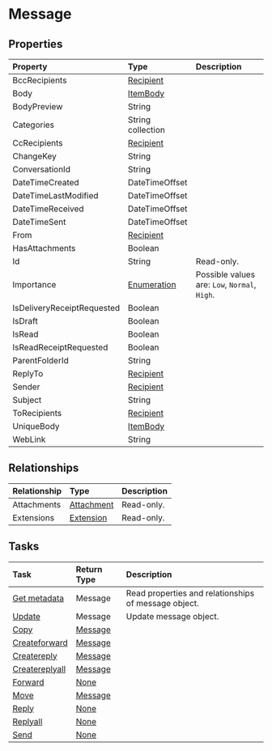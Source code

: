 # Message



## Properties
| Property	   | Type	|Description|
|:---------------|:--------|:----------|
|BccRecipients|[Recipient](recipient.md)||
|Body|[ItemBody](itembody.md)||
|BodyPreview|String||
|Categories|String collection||
|CcRecipients|[Recipient](recipient.md)||
|ChangeKey|String||
|ConversationId|String||
|DateTimeCreated|DateTimeOffset||
|DateTimeLastModified|DateTimeOffset||
|DateTimeReceived|DateTimeOffset||
|DateTimeSent|DateTimeOffset||
|From|[Recipient](recipient.md)||
|HasAttachments|Boolean||
|Id|String| Read-only.|
|Importance|[Enumeration](enumeration.md)| Possible values are: `Low`, `Normal`, `High`.|
|IsDeliveryReceiptRequested|Boolean||
|IsDraft|Boolean||
|IsRead|Boolean||
|IsReadReceiptRequested|Boolean||
|ParentFolderId|String||
|ReplyTo|[Recipient](recipient.md)||
|Sender|[Recipient](recipient.md)||
|Subject|String||
|ToRecipients|[Recipient](recipient.md)||
|UniqueBody|[ItemBody](itembody.md)||
|WebLink|String||

## Relationships
| Relationship | Type	|Description|
|:---------------|:--------|:----------|
|Attachments|[Attachment](attachment.md)| Read-only.|
|Extensions|[Extension](extension.md)| Read-only.|

## Tasks

| Task		   | Return Type	|Description|
|:---------------|:--------|:----------|
|[Get metadata](../api/message_get.md) | Message |Read properties and relationships of message object.|
|[Update](../api/message_update.md) | Message	|Update message object. |
|[Copy](../api/message_copy.md)|[Message](message.md)||
|[Createforward](../api/message_createforward.md)|[Message](message.md)||
|[Createreply](../api/message_createreply.md)|[Message](message.md)||
|[Createreplyall](../api/message_createreplyall.md)|[Message](message.md)||
|[Forward](../api/message_forward.md)|[None](none.md)||
|[Move](../api/message_move.md)|[Message](message.md)||
|[Reply](../api/message_reply.md)|[None](none.md)||
|[Replyall](../api/message_replyall.md)|[None](none.md)||
|[Send](../api/message_send.md)|[None](none.md)||

